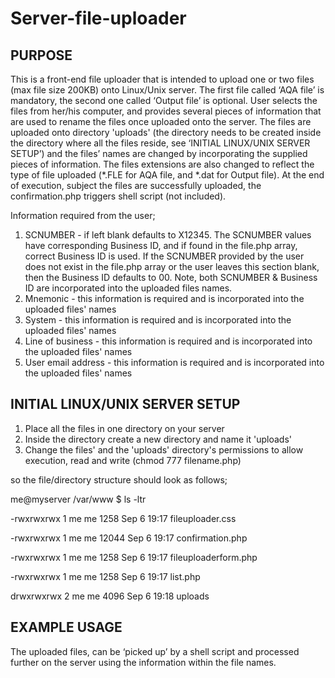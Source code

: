 # Server-file-uploader
PURPOSE
-----------------------------------------
This is a front-end file uploader that is intended to upload one or two files (max file size 200KB) onto Linux/Unix server. The first file called ‘AQA file’ is mandatory, the second one called ‘Output file’ is optional. 
User selects the files from her/his computer, and provides several pieces of information that are used to rename the files once uploaded onto the server.
The files are uploaded onto directory 'uploads' (the directory needs to be created inside the directory where all the files reside, see ‘INITIAL LINUX/UNIX SERVER SETUP’) and the files’ names are changed by incorporating the supplied pieces of information. The files extensions are also changed to reflect the type of file uploaded (*.FLE for AQA file, and *.dat for Output file).
At the end of execution, subject the files are successfully uploaded, the confirmation.php triggers shell script (not included).

Information required from the user;
1) SCNUMBER - if left blank defaults to X12345. The SCNUMBER values have corresponding Business ID, and if found in the file.php array, correct Business ID is used. If the SCNUMBER provided by the user does not exist in the file.php array or the user leaves this section blank, then the Business ID defaults to 00. Note, both SCNUMBER & Business ID are incorporated into the uploaded files names.
2) Mnemonic - this information is required and is incorporated into the uploaded files' names
3) System - this information is required and is incorporated into the uploaded files' names 
4) Line of business - this information is required and is incorporated into the uploaded files' names
5) User email address - this information is required and is incorporated into the uploaded files' names

INITIAL LINUX/UNIX SERVER SETUP
-----------------------------------------
1) Place all the files in one directory on your server
2) Inside the directory create a new directory and name it 'uploads'
3) Change the files' and the 'uploads' directory's  permissions to allow execution, read and write (chmod 777 filename.php)

so the file/directory structure should look as follows;

me@myserver /var/www $ ls -ltr

-rwxrwxrwx 1 me me 1258 Sep  6 19:17  fileuploader.css

-rwxrwxrwx 1 me me 12044 Sep  6 19:17 confirmation.php

-rwxrwxrwx 1 me me 1258 Sep  6 19:17 fileuploaderform.php

-rwxrwxrwx 1 me me 1258 Sep  6 19:17 list.php

drwxrwxrwx 2 me me 4096 Sep  6 19:18 uploads

EXAMPLE USAGE
-----------------------------------------
The uploaded files, can be ‘picked up’ by a shell script and processed further on the server using the information within the file names.
